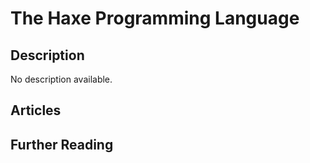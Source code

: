 # The Haxe Programming Language

## Description

No description available.

## Articles

## Further Reading